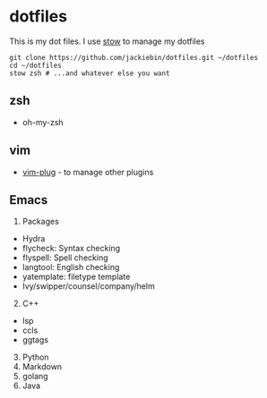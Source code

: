 # dotfiles
This is my dot files.
I use [stow](https://www.gnu.org/software/stow/) to manage my dotfiles
```
git clone https://github.com/jackiebin/dotfiles.git ~/dotfiles
cd ~/dotfiles
stow zsh # ...and whatever else you want
```
## zsh
- oh-my-zsh

## vim
- [vim-plug](https://github.com/junegunn/vim-plug) - to manage other plugins

## Emacs
1. Packages
- Hydra
- flycheck: Syntax checking
- flyspell: Spell checking
- langtool: English checking
- yatemplate: filetype template
- Ivy/swipper/counsel/company/helm
2. C++
- lsp
- ccls
- ggtags
3. Python
4. Markdown
5. golang
6. Java
